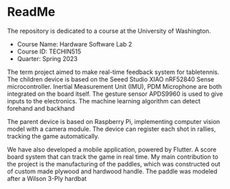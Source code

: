 # ReadMe
The repository is dedicated to a course at the University of Washington.
* Course Name: Hardware Software Lab 2
* Course ID: TECHIN515
* Quarter: Spring 2023

The term project aimed to make real-time feedback system for tabletennis. The children device is based on the Seeed Studio XIAO nRF52840 Sense microcontroller. Inertial Measurement Unit (IMU), PDM Microphone are both integrated on the board itself. The gesture sensor APDS9960 is used to give inputs to the electronics. The machine learning algorithm can detect forehand and backhand

The parent device is based on Raspberry Pi, implementing computer vision model with a camera module. The device can register each shot in rallies, tracking the game automatically.

We have also developed a mobile application, powered by Flutter. A score board system that can track the game in real time. My main contribution to the project is the manufacturing of the paddles, which was constructed out of custom made plywood and hardwood handle. The paddle was modeled after a Wilson 3-Ply hardbat
